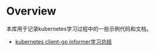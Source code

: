 # Overview
本库用于记录kubernetes学习过程中的一些示例代码和文档。
- [kubernetes client-go informer学习总结](./informer-typed-simple/README.md)